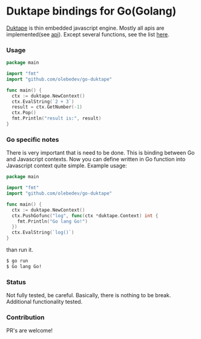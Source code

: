 # Duktape bindings for Go(Golang)
[Duktape](http://duktape.org/index.html) is thin embedded javascript engine. Mostly all apis are implemented(see [api](http://duktape.org/api.html)). Except several functions, see the list [here](https://github.com/olebedev/go-duktape/blob/master/api.go#L1294).

### Usage
```go
package main

import "fmt"
import "github.com/olebedev/go-duktape"

func main() {
  ctx := duktape.NewContext()
  ctx.EvalString(`2 + 3`)
  result = ctx.GetNumber(-1)
  ctx.Pop()
  fmt.Println("result is:", result)
}
```

### Go specific notes
There is very important that is need to be done. This is binding between Go and Javascript contexts. Now you can define written in Go function into Javascript context quite simple. Example usage:
```go
package main

import "fmt"
import "github.com/olebedev/go-duktape"

func main() {
  ctx := duktape.NewContext()
  ctx.PushGofunc("log", func(ctx *duktape.Context) int {
    fmt.Println("Go lang Go!")
  })
  ctx.EvalString(`log()`)
}
```
than run it.
```bash
$ go run
$ Go lang Go!
```

### Status
Not fully tested, be careful. Basically, there is nothing to be break. Additional functionality tested.

### Contribution
PR's are welcome!
